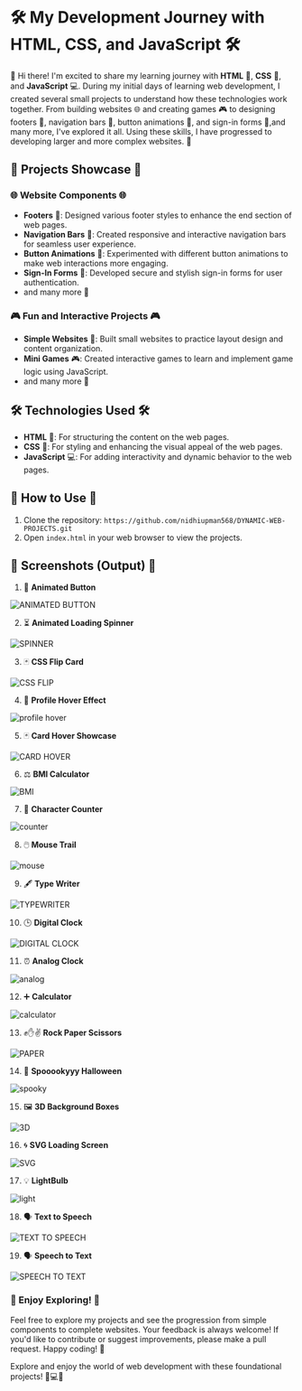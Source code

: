 # 🛠️ My Development Journey with HTML, CSS, and JavaScript 🛠️

🎉 Hi there! I'm excited to share my learning journey with **HTML** 📝, **CSS** 🎨, and **JavaScript** 💻. During my initial days of learning web development, I created several small projects to understand how these technologies work together. From building websites 🌐 and creating games 🎮 to designing footers 🔻, navigation bars 🧭, button animations 🔲, and sign-in forms 🔑,and many more, I've explored it all. Using these skills, I have progressed to developing larger and more complex websites. 🚀

## 🚀 Projects Showcase 🚀

### 🌐 Website Components 🌐

- **Footers** 🔻: Designed various footer styles to enhance the end section of web pages.
- **Navigation Bars** 🧭: Created responsive and interactive navigation bars for seamless user experience.
- **Button Animations** 🔲: Experimented with different button animations to make web interactions more engaging.
- **Sign-In Forms** 🔑: Developed secure and stylish sign-in forms for user authentication.
- and many more 🌟

### 🎮 Fun and Interactive Projects 🎮

- **Simple Websites** 🌟: Built small websites to practice layout design and content organization.
- **Mini Games** 🎮: Created interactive games to learn and implement game logic using JavaScript.
- and many more 🚀

## 🛠️ Technologies Used 🛠️

- **HTML** 📝: For structuring the content on the web pages.
- **CSS** 🎨: For styling and enhancing the visual appeal of the web pages.
- **JavaScript** 💻: For adding interactivity and dynamic behavior to the web pages.

## 🚀 How to Use 🚀

1. Clone the repository: `https://github.com/nidhiupman568/DYNAMIC-WEB-PROJECTS.git`
2. Open `index.html` in your web browser to view the projects.

## 📸 Screenshots (Output) 📸


1. 🎨 **Animated Button**

![ANIMATED BUTTON](https://github.com/nidhiupman568/DYNAMIC-WEB-PROJECTS/assets/130860182/72f15fde-be4a-49d1-90a0-9be30178b4d0)

2. ⏳ **Animated Loading Spinner**

![SPINNER](https://github.com/nidhiupman568/DYNAMIC-WEB-PROJECTS/assets/130860182/7489cd4c-53b5-4d39-a70e-3159d7b5531f)

3. 🃏 **CSS Flip Card**

![CSS FLIP](https://github.com/nidhiupman568/DYNAMIC-WEB-PROJECTS/assets/130860182/9ecf90d6-e4d5-435c-9a3b-48d126f26a88)

4. 👤 **Profile Hover Effect**

![profile hover](https://github.com/nidhiupman568/DYNAMIC-WEB-PROJECTS/assets/130860182/18ba7ea8-cb30-40c4-a48b-aa181325f06a)

5. 🃏 **Card Hover Showcase**

![CARD HOVER](https://github.com/nidhiupman568/DYNAMIC-WEB-PROJECTS/assets/130860182/3c62032f-84c5-4084-ab21-fe319df2089e)

6. ⚖️ **BMI Calculator**

![BMI](https://github.com/nidhiupman568/DYNAMIC-WEB-PROJECTS/assets/130860182/cf2fdd3b-157a-4f0f-8ebc-3887c938506e)

7. 🔢 **Character Counter**

![counter](https://github.com/nidhiupman568/DYNAMIC-WEB-PROJECTS/assets/130860182/f2a7704b-a4d1-4224-80b2-5d7ae52ae659)

8. 🖱️ **Mouse Trail**

![mouse](https://github.com/nidhiupman568/DYNAMIC-WEB-PROJECTS/assets/130860182/eb9797c6-e9d9-4fbc-8e23-6d16843b7bb5)

9. 🖋️ **Type Writer**

![TYPEWRITER](https://github.com/nidhiupman568/DYNAMIC-WEB-PROJECTS/assets/130860182/0829e53b-336e-4257-a38b-586c09c11188)

10. 🕒 **Digital Clock**

![DIGITAL CLOCK](https://github.com/nidhiupman568/DYNAMIC-WEB-PROJECTS/assets/130860182/9ad29c62-8d4f-4d69-af9e-533fbdfa2cea)

11. ⏰ **Analog Clock**

![analog](https://github.com/nidhiupman568/DYNAMIC-WEB-PROJECTS/assets/130860182/90916fd3-da4f-4578-be71-d3bad13abce3)

12. ➕ **Calculator**

![calculator](https://github.com/nidhiupman568/DYNAMIC-WEB-PROJECTS/assets/130860182/15f68f9f-9ed0-46ea-a77b-0b45e5223f4e)

13. ✊✋✌️ **Rock Paper Scissors**

![PAPER](https://github.com/nidhiupman568/DYNAMIC-WEB-PROJECTS/assets/130860182/be6ad564-770e-4614-97ab-41a8fa070f47)

14. 🎃 **Spooookyyy Halloween**

![spooky](https://github.com/nidhiupman568/DYNAMIC-WEB-PROJECTS/assets/130860182/aa2ee97b-9de8-4fba-a6b0-48f1298bc998)

15. 🖼️ **3D Background Boxes**

![3D](https://github.com/nidhiupman568/DYNAMIC-WEB-PROJECTS/assets/130860182/cdc92734-f587-4546-9102-ce4e60f052d8)

16. 🌀 **SVG Loading Screen**

![SVG](https://github.com/nidhiupman568/DYNAMIC-WEB-PROJECTS/assets/130860182/47f7192b-da63-41be-b449-4371b3f2637c)

17. 💡 **LightBulb**

![light](https://github.com/nidhiupman568/DYNAMIC-WEB-PROJECTS/assets/130860182/42cb3539-20d9-4654-a237-82a1edc60ea6)

18. 🗣️ **Text to Speech**

![TEXT TO SPEECH](https://github.com/nidhiupman568/DYNAMIC-WEB-PROJECTS/assets/130860182/9fc3d92e-e008-421c-8e23-19e925a6d76c)

19. 🗣️ **Speech to Text**

![SPEECH TO TEXT](https://github.com/nidhiupman568/DYNAMIC-WEB-PROJECTS/assets/130860182/a9ad9300-327f-4373-90d1-6c1f87b776eb)



### 🌟 Enjoy Exploring! 🌟

Feel free to explore my projects and see the progression from simple components to complete websites. Your feedback is always welcome! If you'd like to contribute or suggest improvements, please make a pull request. Happy coding! 🎉

Explore and enjoy the world of web development with these foundational projects! 🚀💻🌐
